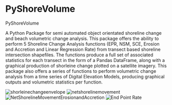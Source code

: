 # PyShoreVolume
PyShoreVolume

A Python Package for semi automated object orientated shoreline change and beach volumetric change analysis. This package offers the ability to perform 5 Shoreline Change Analysis functions (EPR, NSM, SCE, Erosion and Accretion and Linear Regression Rate) from transect based shoreline intersection shapefiles. The functions produce a full set of associated statistics for each transect in the form of a Pandas DataFrame, along with a graphical production of shorleine change plotted on a satellite imagery. This package also offers a series of functions to perform volumetric change analysis from a time series of Digital Elevation Models, producing graphical outputs and volumetric statistics per function. 




![shorleinechangeenvelope](https://user-images.githubusercontent.com/103570277/229756967-e0fdaede-57e7-4b3a-ba17-1da875539251.png)
![netshorelinemovement](https://user-images.githubusercontent.com/103570277/229757084-0e69bb95-7892-4495-ae91-84460d1654c6.png)
![NetShorelineMovementErosionandAccretion](https://user-images.githubusercontent.com/103570277/229799392-d8049410-7d93-404c-8f60-df2c8784a27a.png)
![End Point Rate](https://user-images.githubusercontent.com/103570277/229799462-eb4c512d-3f29-49fc-94b2-97af069c2000.png)
